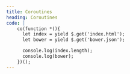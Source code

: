 ```yaml
---
title: Coroutines
heading: Coroutines
code: |
    co(function *(){
      let index = yield $.get('index.html');
      let bower = yield $.get('bower.json');

      console.log(index.length);
      console.log(bower);
    })();
---
```

